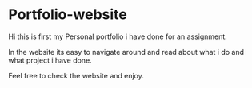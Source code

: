 # Portfolio-website


Hi this is first my Personal portfolio i have done for an assignment.

In the website its easy to navigate around and read about what i do and what project i have done.

Feel free to check the website and enjoy.
